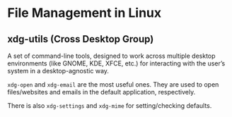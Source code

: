 # File Management in Linux

## xdg-utils (Cross Desktop Group)

A set of command-line tools, designed to work across multiple desktop environments (like GNOME, KDE, XFCE, etc.) for interacting with the user’s system in a desktop-agnostic way.

`xdg-open` and `xdg-email` are the most useful ones. They are used to open files/websites and emails in the default application, respectively.

There is also `xdg-settings` and `xdg-mime` for setting/checking defaults.
